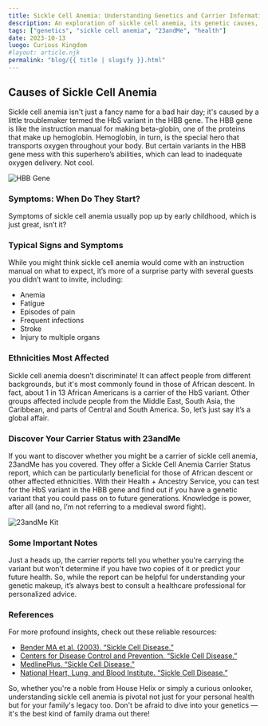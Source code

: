 ```yaml
---
title: Sickle Cell Anemia: Understanding Genetics and Carrier Information 
description: An exploration of sickle cell anemia, its genetic causes, and how you can access carrier information through the 23andMe Health + Ancestry Service.
tags: ["genetics", "sickle cell anemia", "23andMe", "health"]
date: 2023-10-13
luogo: Curious Kingdom
#layout: article.njk
permalink: "blog/{{ title | slugify }}.html"
---
```


## Causes of Sickle Cell Anemia

Sickle cell anemia isn't just a fancy name for a bad hair day; it's caused by a little troublemaker termed the HbS variant in the HBB gene. The HBB gene is like the instruction manual for making beta-globin, one of the proteins that make up hemoglobin. Hemoglobin, in turn, is the special hero that transports oxygen throughout your body. But certain variants in the HBB gene mess with this superhero’s abilities, which can lead to inadequate oxygen delivery. Not cool.

![HBB Gene](https://pub-prd-seohub-us-west-2.s3.us-west-2.amazonaws.com/wp-content/uploads/sites/2/2021/07/HBB.png)

### Symptoms: When Do They Start?

Symptoms of sickle cell anemia usually pop up by early childhood, which is just great, isn’t it? 

### Typical Signs and Symptoms

While you might think sickle cell anemia would come with an instruction manual on what to expect, it’s more of a surprise party with several guests you didn’t want to invite, including:
- Anemia 
- Fatigue 
- Episodes of pain 
- Frequent infections 
- Stroke 
- Injury to multiple organs 

### Ethnicities Most Affected 

Sickle cell anemia doesn’t discriminate! It can affect people from different backgrounds, but it's most commonly found in those of African descent. In fact, about 1 in 13 African Americans is a carrier of the HbS variant. Other groups affected include people from the Middle East, South Asia, the Caribbean, and parts of Central and South America. So, let’s just say it’s a global affair.

### Discover Your Carrier Status with 23andMe

If you want to discover whether you might be a carrier of sickle cell anemia, 23andMe has you covered. They offer a Sickle Cell Anemia Carrier Status report, which can be particularly beneficial for those of African descent or other affected ethnicities. With their Health + Ancestry Service, you can test for the HbS variant in the HBB gene and find out if you have a genetic variant that you could pass on to future generations. Knowledge is power, after all (and no, I’m not referring to a medieval sword fight).

![23andMe Kit](https://pub-prd-seohub-us-west-2.s3.us-west-2.amazonaws.com/wp-content/uploads/sites/2/2022/03/HA-Kit-Image-1.png)

### Some Important Notes

Just a heads up, the carrier reports tell you whether you're carrying the variant but won't determine if you have two copies of it or predict your future health. So, while the report can be helpful for understanding your genetic makeup, it’s always best to consult a healthcare professional for personalized advice.

### References 

For more profound insights, check out these reliable resources:
- [Bender MA et al. (2003). “Sickle Cell Disease.”](https://www.ncbi.nlm.nih.gov/books/NBK1377/) 
- [Centers for Disease Control and Prevention. “Sickle Cell Disease.”](https://www.cdc.gov/ncbddd/sicklecell/index.html)
- [MedlinePlus. “Sickle Cell Disease.”](https://medlineplus.gov/genetics/condition/sickle-cell-disease/) 
- [National Heart, Lung, and Blood Institute. “Sickle Cell Disease.”](https://www.nhlbi.nih.gov/health/sickle-cell-disease)

So, whether you're a noble from House Helix or simply a curious onlooker, understanding sickle cell anemia is pivotal not just for your personal health but for your family's legacy too. Don't be afraid to dive into your genetics — it's the best kind of family drama out there!